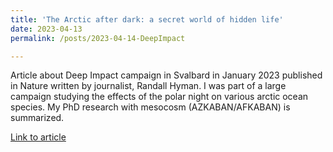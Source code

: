 ```yaml
---
title: 'The Arctic after dark: a secret world of hidden life'
date: 2023-04-13
permalink: /posts/2023-04-14-DeepImpact

---
```


Article about Deep Impact campaign in Svalbard in January 2023 published in Nature written by journalist, Randall Hyman. I was part of a large campaign studying the effects of the polar night on various arctic ocean species. My PhD research with mesocosm (AZKABAN/AFKABAN) is summarized.

[Link to article](https://www.nature.com/articles/d41586-023-00976-4)
